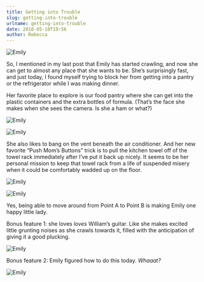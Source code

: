 ```yaml
---
title: Getting into Trouble
slug: getting-into-trouble
urlname: getting-into-trouble
date: 2010-05-10T19:56
author: Rebecca
---
```

![Emily][a]

[a]: {static}/images/2010-05-07-emily-01.jpg

So, I mentioned in my last post that Emily has started crawling, and now she can
get to almost any place that she wants to be. She&#x02bc;s surprisingly fast,
and just today, I found myself trying to block her from getting into a pantry or
the refrigerator while I was making dinner.

Her favorite place to explore is our food pantry where she can get into the
plastic containers and the extra bottles of formula. (That&#x02bc;s the face she
makes when she sees the camera. Is she a ham or what?)

![Emily][b]

[b]: {static}/images/2010-05-07-emily-02.jpg

![Emily][c]

[c]: {static}/images/2010-05-08-emily-01.jpg

She also likes to bang on the vent beneath the air conditioner. And her new
favorite &ldquo;Push Mom&#x02bc;s Buttons&rdquo; trick is to pull the kitchen
towel off of the towel rack immediately after I&#x02bc;ve put it back up nicely.
It seems to be her personal mission to keep that towel rack from a life of
suspended misery when it could be comfortably wadded up on the floor.

![Emily][d]

[d]: {static}/images/2010-05-07-emily-03.jpg

![Emily][e]

[e]: {static}/images/2010-05-10-emily-01.jpg

Yes, being able to move around from Point A to Point B is making Emily one happy
little lady.

Bonus feature 1: she loves *loves* William&#x02bc;s guitar. Like she makes excited
little grunting noises as she crawls towards it, filled with the anticipation of
giving it a good plucking.

![Emily][f]

[f]: {static}/images/2010-05-08-emily-02.jpg

Bonus feature 2: Emily figured how to do this today. *Whaaat?*

![Emily][g]

[g]: {static}/images/2010-05-10-emily-02.jpg
